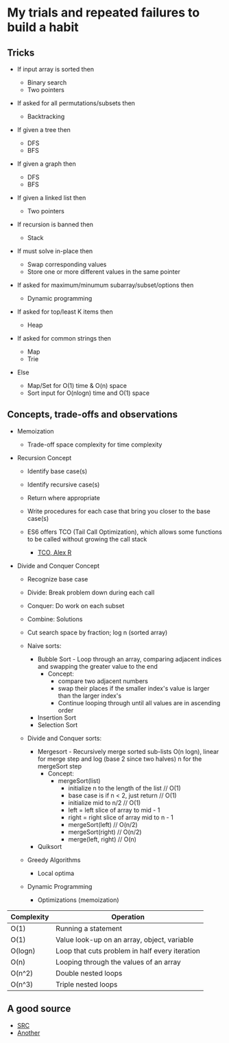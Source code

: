 # My trials and repeated failures to build a habit

## Tricks

- If input array is sorted then
  - Binary search
  - Two pointers

- If asked for all permutations/subsets then
  - Backtracking

- If given a tree then
  - DFS
  - BFS

- If given a graph then
  - DFS
  - BFS

- If given a linked list then
  - Two pointers

- If recursion is banned then
  - Stack

- If must solve in-place then
  - Swap corresponding values
  - Store one or more different values in the same pointer

- If asked for maximum/minumum subarray/subset/options then
  - Dynamic programming

- If asked for top/least K items then
  - Heap

- If asked for common strings then
  - Map
  - Trie

- Else
  - Map/Set for O(1) time & O(n) space
  - Sort input for O(nlogn) time and O(1) space

## Concepts, trade-offs and observations

- Memoization
  - Trade-off space complexity for time complexity

- Recursion Concept
  - Identify base case(s)
  - Identify recursive case(s)
  - Return where appropriate
  - Write procedures for each case that bring you closer to the base case(s)

  - ES6 offers TCO (Tail Call Optimization), which allows some functions to be called without growing the call stack
    - [TCO, Alex R](https://2ality.com/2015/06/tail-call-optimization.html)

- Divide and Conquer Concept
  - Recognize base case
  - Divide: Break problem down during each call
  - Conquer: Do work on each subset
  - Combine: Solutions

  - Cut search space by fraction; log n (sorted array)

  - Naive sorts:
    - Bubble Sort - Loop through an array, comparing adjacent indices and swapping the greater value to the end
      - Concept:
        - compare two adjacent numbers
        - swap their places if the smaller index's value is larger than the larger index's
        - Continue looping through until all values are in ascending order
    - Insertion Sort
    - Selection Sort
  - Divide and Conquer sorts:
    - Mergesort - Recursively merge sorted sub-lists O(n logn), linear for merge step and log (base 2 since two halves) n for the mergeSort step
      - Concept:
        - mergeSort(list)
          - initialize n to the length of the list // O(1)
          - base case is if n < 2, just return // O(1)
          - initialize mid to n/2 // O(1)
          - left = left slice of array to mid - 1
          - right = right slice of array mid to n - 1
          - mergeSort(left) // O(n/2)
          - mergeSort(right) // O(n/2)
          - merge(left, right) // O(n)
    - Quiksort
  - Greedy Algorithms
    - Local optima

  - Dynamic Programming
    - Optimizations (memoization)

| Complexity  |  Operation |
|---|---|
| O(1)  |  Running a statement  |
| O(1)  |  Value look-up on an array, object, variable  |
| O(logn)  |   Loop that cuts problem in half every iteration |
| O(n)  |   Looping through the values of an array |
| O(n^2)  | Double nested loops  |
| O(n^3)  | Triple nested loops  |

## A good source

- [SRC](https://seanprashad.com/leetcode-patterns)
- [Another](https://github.com/seanprashad/leetcode-patterns)
